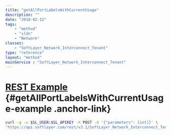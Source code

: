 ```yaml
---
title: "getAllPortLabelsWithCurrentUsage"
description: ""
date: "2018-02-12"
tags:
    - "method"
    - "sldn"
    - "Network"
classes:
    - "SoftLayer_Network_Interconnect_Tenant"
type: "reference"
layout: "method"
mainService : "SoftLayer_Network_Interconnect_Tenant"
---
```


# [REST Example](#getAllPortLabelsWithCurrentUsage-example) <a href="/article/rest/"><i class="fas fa-question"></i></a> {#getAllPortLabelsWithCurrentUsage-example .anchor-link} 
```bash
curl -g -u $SL_USER:$SL_APIKEY -X POST -d '{"parameters": [int]}' \
'https://api.softlayer.com/rest/v3.1/SoftLayer_Network_Interconnect_Tenant/getAllPortLabelsWithCurrentUsage'
```
